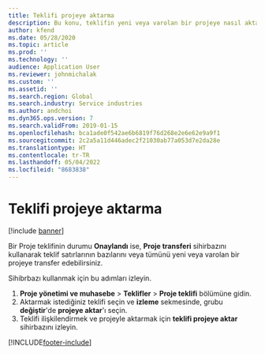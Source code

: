 ```yaml
---
title: Teklifi projeye aktarma
description: Bu konu, teklifin yeni veya varolan bir projeye nasıl aktarılacağı hakkında bilgi sağlar.
author: kfend
ms.date: 05/28/2020
ms.topic: article
ms.prod: ''
ms.technology: ''
audience: Application User
ms.reviewer: johnmichalak
ms.custom: ''
ms.assetid: ''
ms.search.region: Global
ms.search.industry: Service industries
ms.author: andchoi
ms.dyn365.ops.version: 7
ms.search.validFrom: 2019-01-15
ms.openlocfilehash: bca1ade0f542ae6b6819f76d268e2e6e62e9a9f1
ms.sourcegitcommit: 2c2a5a11d446adec2f21030ab77a053d7e2da28e
ms.translationtype: HT
ms.contentlocale: tr-TR
ms.lasthandoff: 05/04/2022
ms.locfileid: "8683838"
---
```

# <a name="transfer-a-quotation-to-a-project"></a>Teklifi projeye aktarma

[!include [banner](../includes/banner.md)]

Bir Proje teklifinin durumu **Onaylandı** ise, **Proje transferi** sihirbazını kullanarak teklif satırlarının bazılarını veya tümünü yeni veya varolan bir projeye transfer edebilirsiniz. 

Sihibrbazı kullanmak için bu adımları izleyin.

1. **Proje yönetimi ve muhasebe** > **Teklifler** > **Proje teklifi** bölümüne gidin.
2. Aktarmak istediğiniz teklifi seçin ve **izleme** sekmesinde, grubu **değiştir**'de **projeye aktar**'ı seçin.
3. Teklifi ilişkilendirmek ve projeyle aktarmak için **teklifi projeye aktar** sihirbazını izleyin.


[!INCLUDE[footer-include](../includes/footer-banner.md)]